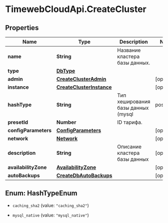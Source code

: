 # TimewebCloudApi.CreateCluster

## Properties

Name | Type | Description | Notes
------------ | ------------- | ------------- | -------------
**name** | **String** | Название кластера базы данных. | 
**type** | [**DbType**](DbType.md) |  | 
**admin** | [**CreateClusterAdmin**](CreateClusterAdmin.md) |  | [optional] 
**instance** | [**CreateClusterInstance**](CreateClusterInstance.md) |  | [optional] 
**hashType** | **String** | Тип хеширования базы данных (mysql | postgres). | [optional] 
**presetId** | **Number** | ID тарифа. | 
**configParameters** | [**ConfigParameters**](ConfigParameters.md) |  | [optional] 
**network** | [**Network**](Network.md) |  | [optional] 
**description** | **String** | Описание кластера базы данных | [optional] 
**availabilityZone** | [**AvailabilityZone**](AvailabilityZone.md) |  | [optional] 
**autoBackups** | [**CreateDbAutoBackups**](CreateDbAutoBackups.md) |  | [optional] 



## Enum: HashTypeEnum


* `caching_sha2` (value: `"caching_sha2"`)

* `mysql_native` (value: `"mysql_native"`)




